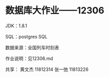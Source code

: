 # 数据库大作业——12306

JDK：1.8.1

SQL：postgres SQL

数据来源：全国列车时刻表

作业说明：见12306.md

共享： 	黄文杰 11812314 		张一弛 11813226

